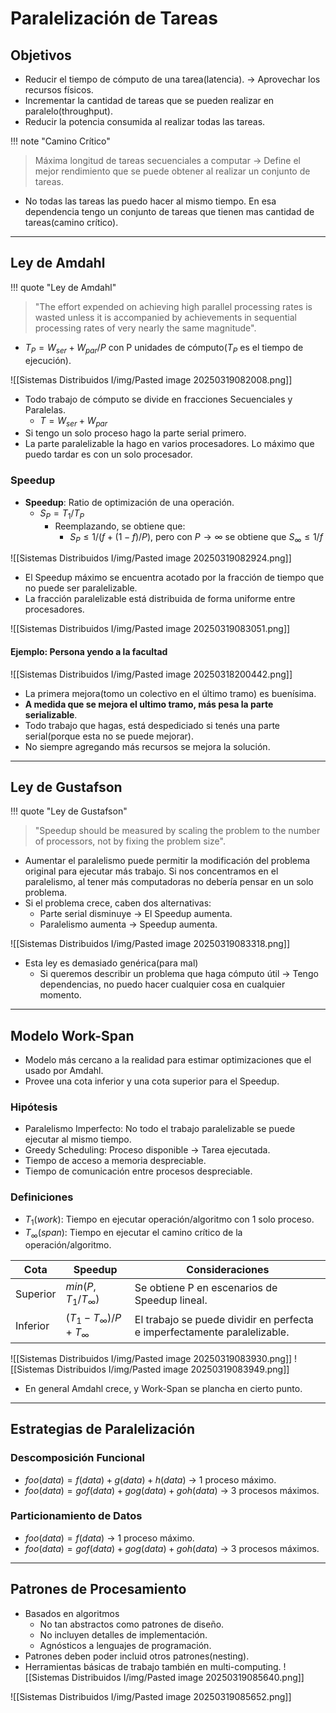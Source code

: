 # Paralelización de Tareas

## Objetivos
- Reducir el tiempo de cómputo de una tarea(latencia). -> Aprovechar los recursos físicos.
- Incrementar la cantidad de tareas que se pueden realizar en paralelo(throughput).
- Reducir la potencia consumida al realizar todas las tareas.


!!! note "Camino Crítico"
> Máxima longitud de tareas secuenciales a computar -> Define el mejor rendimiento que se puede obtener al realizar un conjunto de tareas.

- No todas las tareas las puedo hacer al mismo tiempo. En esa dependencia tengo un conjunto de tareas que tienen mas cantidad de tareas(camino crítico).

---
## Ley de Amdahl


!!! quote "Ley de Amdahl"
> "The effort expended on achieving high parallel processing rates is wasted unless it is accompanied by achievements in sequential processing rates of very nearly the same magnitude".

- $T_P = W_{ser} + W_{par} / P$ con P unidades de cómputo($T_P$ es el tiempo de ejecución).

![[Sistemas Distribuidos I/img/Pasted image 20250319082008.png]]

- Todo trabajo de cómputo se divide en fracciones Secuenciales y Paralelas.
	- $T = W_{ser} + W_{par}$
- Si tengo un solo proceso hago la parte serial primero. 
- La parte paralelizable la hago en varios procesadores. Lo máximo que puedo tardar es con un solo procesador.
### Speedup
- **Speedup**: Ratio de optimización de una operación.
	- $S_P = T_1 / T_P$
		- Reemplazando, se obtiene que:
			- $S_P \leq 1/(f + (1-f)/P)$, pero con $P \rightarrow \infty$ se obtiene que $S_{\infty} \leq 1/f$ 

![[Sistemas Distribuidos I/img/Pasted image 20250319082924.png]]

- El Speedup máximo se encuentra acotado por la fracción de tiempo que no puede ser paralelizable.
- La fracción paralelizable está distribuida de forma uniforme entre procesadores.

![[Sistemas Distribuidos I/img/Pasted image 20250319083051.png]]


#### Ejemplo: Persona yendo a la facultad

![[Sistemas Distribuidos I/img/Pasted image 20250318200442.png]]

- La primera mejora(tomo un colectivo en el último tramo) es buenísima.
- **A medida que se mejora el ultimo tramo, más pesa la parte serializable**.
- Todo trabajo que hagas, está despediciado si tenés una parte serial(porque esta no se puede mejorar).
- No siempre agregando más recursos se mejora la solución.
---

## Ley de Gustafson


!!! quote "Ley de Gustafson"
> "Speedup should be measured by scaling the problem to the number of processors, not by fixing the problem size".

- Aumentar el paralelismo puede permitir la modificación del problema original para ejecutar más trabajo. Si nos concentramos en el paralelismo, al tener más computadoras no debería pensar en un solo problema.
- Si el problema crece, caben dos alternativas:
	- Parte serial disminuye -> El Speedup aumenta.
	- Paralelismo aumenta -> Speedup aumenta.

![[Sistemas Distribuidos I/img/Pasted image 20250319083318.png]]

- Esta ley es demasiado genérica(para mal)
	- Si queremos describir un problema que haga cómputo útil -> Tengo dependencias, no puedo hacer cualquier cosa en cualquier momento.
---

## Modelo Work-Span
- Modelo más cercano a la realidad para estimar optimizaciones que el usado por Amdahl.
- Provee una cota inferior y una cota superior para el Speedup.

### Hipótesis
- Paralelismo Imperfecto: No todo el trabajo paralelizable se puede ejecutar al mismo tiempo.
- Greedy Scheduling: Proceso disponible -> Tarea ejecutada.
- Tiempo de acceso a memoria despreciable.
- Tiempo de comunicación entre procesos despreciable.

### Definiciones
- $T_1(work)$: Tiempo en ejecutar operación/algoritmo con 1 solo proceso.
- $T_{\infty}(span)$: Tiempo en ejecutar el camino crítico de la operación/algoritmo.


| Cota     | Speedup                             | Consideraciones                                                          |
| -------- | ----------------------------------- | ------------------------------------------------------------------------ |
| Superior | $min(P, T_1/T_{\infty})$            | Se obtiene P en escenarios de Speedup lineal.                            |
| Inferior | $(T_1 - T_{\infty})/P + T_{\infty}$ | El trabajo se puede dividir en perfecta e imperfectamente paralelizable. |

![[Sistemas Distribuidos I/img/Pasted image 20250319083930.png]]
![[Sistemas Distribuidos I/img/Pasted image 20250319083949.png]]

- En general Amdahl crece, y Work-Span se plancha en cierto punto. 

---

## Estrategias de Paralelización

### Descomposición Funcional
- $foo(data) = f(data) + g(data) + h(data)$ -> 1 proceso máximo.
- $foo(data) = go f(data) + go g(data) + go h(data)$ -> 3 procesos máximos.

### Particionamiento de Datos
- $foo(data) = f(data)$ -> 1 proceso máximo.
- $foo(data) = go f(data) + go g(data) + go h(data)$ -> 3 procesos máximos.


---

## Patrones de Procesamiento
- Basados en algoritmos
	- No tan abstractos como patrones de diseño.
	- No incluyen detalles de implementación.
	- Agnósticos a lenguajes de programación.
- Patrones deben poder incluid otros patrones(nesting).
- Herramientas básicas de trabajo también en multi-computing.
![[Sistemas Distribuidos I/img/Pasted image 20250319085640.png]]

![[Sistemas Distribuidos I/img/Pasted image 20250319085652.png]]